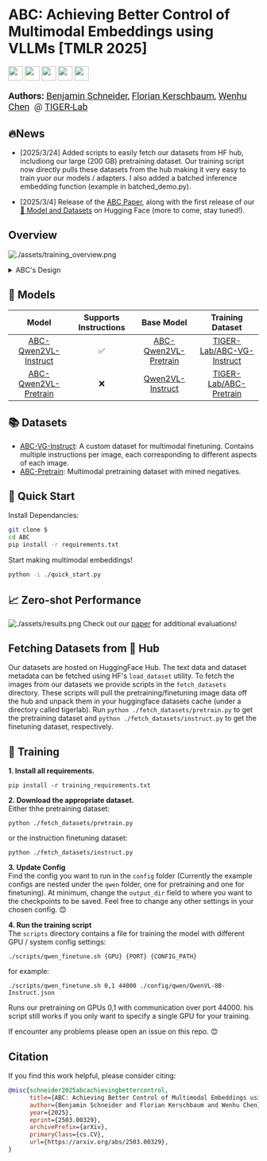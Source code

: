 # ABC: Achieving Better Control of Multimodal Embeddings using VLLMs [TMLR 2025]
<a target="_blank" href="https://arxiv.org/abs/2503.00329">
<img style="height:22pt" src="https://img.shields.io/badge/-Paper-red?style=flat&logo=arxiv"></a>
<a target="_blank" href="https://github.com/TIGER-AI-Lab/ABC">
<img style="height:22pt" src="https://img.shields.io/badge/-Code-green?style=flat&logo=github"></a>
<a target="_blank" href="https://tiger-ai-lab.github.io/ABC/">
<img style="height:22pt" src="https://img.shields.io/badge/-🌐%20Website-blue?style=flat"></a>
<a target="_blank" href="https://huggingface.co/TIGER-Lab/ABC-Qwen2VL-Instruct">
<img style="height:22pt" src="https://img.shields.io/badge/-🤗%20Models-red?style=flat"></a>
<a target="_blank" href="https://huggingface.co/datasets/TIGER-Lab/ABC-VG-Instruct">
<img style="height:22pt" src="https://img.shields.io/badge/-🤗%20Dataset-red?style=flat"></a>
<br>

<br>

<span style="font-size: 14pt; font-family: Roboto, Helvetica, Arial, Heveltica Neue, sans-serif">
     <b>Authors:</b>
     <a class="name" target="_blank" href="https://benjaminschneider.ca/">Benjamin Schneider</a>, 
     <a class="name" target="_blank" href="https://cs.uwaterloo.ca/~fkerschb/">Florian Kerschbaum</a>,
     <a class="name" target="_blank" href="https://wenhuchen.github.io/">Wenhu Chen</a>&nbsp; @ 
     <a class="btna" target="_blank" href="https://huggingface.co/TIGER-Lab">TIGER-Lab</a> &nbsp; 
     </span>

## 🔥News

- [2025/3/24] Added scripts to easily fetch our datasets from HF hub, includiong our large (200 GB) pretraining dataset. Our training script now directly pulls these datasets from the hub making it very easy to train yuor our models / adapters. I also added a batched inference embedding function (example in batched_demo.py).

- [2025/3/4] Release of the [ABC Paper](https://arxiv.org/abs/2503.00329), along with the first release of our [🤗 Model and Datasets](https://huggingface.co/collections/TIGER-Lab/abc-67bf2036a7c51b2a99aa9f54) on Hugging Face (more to come, stay tuned!).


## Overview
![./assets/training_overview.png](./assets/training_overview.png)

<details><summary>ABC's Design</summary>  


- We introduce ABC, an open-source multimodal embedding model that uses a
vision-language model backbone to deeply integrate image features with natural language
instructions.

- ABC is designed to give the user **maximum control** over how images are represented in embeddings. If you need to use naturral langauge to specify which aspects of an image you want emphasized and represented, ABC is the perfect model for you!

- The key behind ABC's training is that we pretrain the model using a large dataset of difficult embedding samples, where each batch contains many candidates that are relevant but not quite correct. The pretrained model is therefore able to generate embeddings that capture subtle differences. After a short finetuning stage, the model ideal for tasks like VQA, where differences in user instructions result in different correct answers (right).

- ABC outputs great quality embeddings, ABC achieves best-for-size performance on MSCOCO image-to-text retrieval and is the
top performing model on zero-shot classification and VQA tasks in the Massive Multimodal Embedding
Benchmark.

</details>

## 🤗 Models

| Model | Supports Instructions | Base Model | Training Dataset |
|:---------------------:|:-----------:|:----------------:|:--------------:|
| [ABC-Qwen2VL-Instruct](https://huggingface.co/TIGER-Lab/ABC-Qwen2VL-Instruct)  | ✅        | [ABC-Qwen2VL-Pretrain](https://huggingface.co/TIGER-Lab/ABC-Qwen2VL-Pretrain) | [TIGER-Lab/ABC-VG-Instruct]() |
| [ABC-Qwen2VL-Pretrain](https://huggingface.co/TIGER-Lab/ABC-Qwen2VL-Pretrain)  | ❌        | [Qwen2VL-Instruct](https://huggingface.co/Qwen/Qwen2-VL-7B-Instruct)     | [TIGER-Lab/ABC-Pretrain](https://huggingface.co/datasets/TIGER-Lab/ABC-Pretraining-Data)    |

## 📚 Datasets
- [ABC-VG-Instruct](https://huggingface.co/datasets/TIGER-Lab/ABC-VG-Instruct): A custom dataset for multimodal finetuning. Contains multiple instructions per image, each corresponding to different aspects of each image.
- [ABC-Pretrain](https://huggingface.co/datasets/TIGER-Lab/ABC-Pretraining-Data): Multimodal pretraining dataset with mined negatives.


## 🚀 Quick Start

Install Dependancies:
```bash
git clone $
cd ABC
pip install -r requirements.txt
```
Start making multimodal embeddings!
```bash
python -i ./quick_start.py
```

## 📈 Zero-shot Performance
![./assets/results.png](./assets/results.png)
Check out our [paper](https://arxiv.org/abs/2503.00329) for additional evaluations!


## Fetching Datasets from 🤗 Hub

Our datasets are hosted on HuggingFace Hub. The text data and dataset metadata can be fetched using HF's `load_dataset` utility.
To fetch the images from our datasets we provide scripts in the `fetch_datasets` directory.
These scripts will pull the pretraining/finetuning image data off the hub and unpack them in your huggingface datasets cache (under a directory called tigerlab).
Run `python ./fetch_datasets/pretrain.py` to get the pretraining dataset and `python ./fetch_datasets/instruct.py` to get the finetuning dataset, respectively.

## 🤖 Training

**1. Install all requirements.**
```
pip install -r training_requirements.txt
```
**2. Download the appropriate dataset.**  
Either thhe pretraining dataset:
```
python ./fetch_datasets/pretrain.py
```
or the instruction finetuning dataset:
```
python ./fetch_datasets/instruct.py
```
**3. Update Config**  
Find the config you want to run in the `config` folder
(Currently the example configs are nested under the `qwen` folder, one for pretraining and one for finetuning).
At minimum, change the `output_dir` field to where you want to the checkpoints to be saved.
Feel free to change any other settings in your chosen config. 😊

**4. Run the training script**  
The `scripts` directory contains a file for training the model with different GPU / system config settings:
```
./scripts/qwen_finetune.sh {GPU} {PORT} {CONFIG_PATH}
```
for example:
```
./scripts/qwen_finetune.sh 0,1 44000 ./config/qwen/QwenVL-8B-Instruct.json
```
Runs our pretraining on GPUs 0,1 with communication over port 44000. 
his script still works if you only want to specify a single GPU for your training.

If encounter any problems please open an issue on this repo. 😊

## Citation
If you find this work helpful, please consider citing:
```bibtex
@misc{schneider2025abcachievingbettercontrol,
      title={ABC: Achieving Better Control of Multimodal Embeddings using VLMs}, 
      author={Benjamin Schneider and Florian Kerschbaum and Wenhu Chen},
      year={2025},
      eprint={2503.00329},
      archivePrefix={arXiv},
      primaryClass={cs.CV},
      url={https://arxiv.org/abs/2503.00329}, 
}
```
